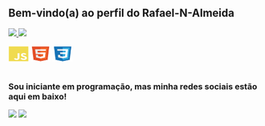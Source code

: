 ## Bem-vindo(a) ao perfil do Rafael-N-Almeida
 

 <div>
  <a href="https://github.com/Rafael-N-Almeida">
   <a href="https://github.com/Rafael-N-Almeida">
   <img height="180em" src="https://github-readme-stats.vercel.app/api?username=Rafael-N-Almeida&show_icons=true&theme=merko&include_all_commits=true&count_private=true"/>
   <img height="180em" src="https://github-readme-stats.vercel.app/api/top-langs/?username=Rafael-N-Almeida&layout=compact&langs_count=6&theme=merko"/>
  </a>

</div>
<div style="display: inline_block"><br>
  <img align="center" alt="Js" height="30" width="40" src="https://raw.githubusercontent.com/devicons/devicon/master/icons/javascript/javascript-plain.svg">
  <img align="center" alt="HTML" height="30" width="40" src="https://raw.githubusercontent.com/devicons/devicon/master/icons/html5/html5-original.svg">
  <img align="center" alt="CSS" height="30" width="40" src="https://raw.githubusercontent.com/devicons/devicon/master/icons/css3/css3-original.svg">
</div>
 
 <br>
 
  ### Sou iniciante em programação, mas minha redes sociais estão aqui em baixo!
 
<div> 
  
  <a href="https://www.instagram.com/rafaelnunes.almeida/" target="_blank"><img src="https://img.shields.io/badge/-Instagram-%23E4405F?style=for-the-badge&logo=instagram&logoColor=white" target="_blank"></a>
 <a href="https://www.tiktok.com/@rafagameplay63" target="_blank"><img src="https://img.shields.io/badge/TikTok-7289DA?style=for-the-badge&logo=TikTok&logoColor=white" target="_blank"></a> 
  
 
 
